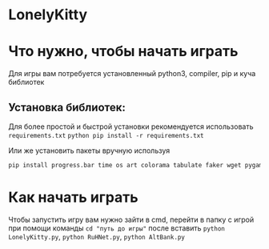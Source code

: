 # LonelyKitty



# Что нужно, чтобы начать играть 
Для игры вам потребуется установленный python3, compiler, pip и куча библиотек

## Установка библиотек:
Для более простой и быстрой установки рекомендуется использовать ```requirements.txt```
                             ```python
                          pip install -r requirements.txt
                          ```
                          
Или же установить пакеты вручную используя
  ```python
pip install progress.bar time os art colorama tabulate faker wget pygame random json matplotlib
```
# Как начать играть
Чтобы запустить игру вам нужно зайти в cmd, перейти в папку с игрой при помощи команды ```cd "путь до игры"``` после вставить ```python LonelyKitty.py```, ```python RuHNet.py```, ```python AltBank.py```


